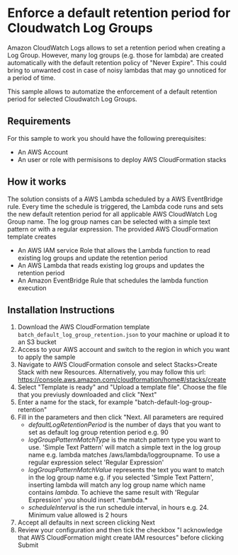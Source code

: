 
# Enforce a default retention period for Cloudwatch Log Groups

Amazon CloudWatch Logs allows to set a retention period when creating a Log Group. However, many log groups (e.g. those for lambda) are created automatically with the default retention policy of "Never Expire". This could bring to unwanted cost in case of noisy lambdas that may go unnoticed for a period of time.

This sample allows to automatize the enforcement of a default retention period for selected Cloudwatch Log Groups.

## Requirements

For this sample to work you should have the following prerequisites:
* An AWS Account
* An user or role with permisisons to deploy AWS CloudFormation stacks

## How it works

The solution consists of a AWS Lambda scheduled by a AWS EventBridge rule. Every time the schedule is triggered, the Lambda code runs and sets the new default retention period for all applicable AWS CloudWatch Log Group name. The log group names can be selected with a simple text pattern or with a regular expression.
The provided AWS CloudFormation template creates
* An AWS IAM service Role that allows the Lambda function to read existing log groups and update the retention period
* An AWS Lambda that reads existing log groups and updates the retention period
* An Amazon EventBridge Rule that schedules the lambda function execution

## Installation Instructions

1. Download the AWS CloudFormation template `batch_default_log_group_retention.json` to your machine or upload it to an S3 bucket
2. Access to your AWS account and switch to the region in which you want to apply the sample
3. Navigate to AWS CloudFormation console and select Stacks>Create Stack with new Resources. Alternatively, you may follow this url: https://console.aws.amazon.com/cloudformation/home#/stacks/create
4. Select "Template is ready" and "Upload a template file". Choose the file that you previusly downloaded and click "Next"
5. Enter a name for the stack, for example "batch-default-log-group-retention"
6. Fill in the parameters and then click "Next. All parameters are required
    * *defaultLogRetentionPeriod* is the number of days that you want to set as default log group retention period e.g. 90
    * *logGroupPatternMatchType* is the match pattern type you want to use. 'Simple Text Pattern' will match a simple text in the log group name e.g. lambda matches /aws/lambda/loggroupname. To use a regular expression select 'Regular Expression'
    * *logGroupPatternMatchValue* represents the text you want to match in the log group name e.g. if you selected 'Simple Text Pattern', inserting lambda will match any log group name which name contains *lambda*. To achieve the same result with 'Regular Expression' you should insert .\*lambda.\* 
    * *scheduleInterval* is the run schedule interval, in hours e.g. 24. Minimum value allowed is 2 hours
7. Accept all defaults in next screen clicking Next
8. Review your configuration and then tick the checkbox "I acknowledge that AWS CloudFormation might create IAM resources" before clicking Submit
